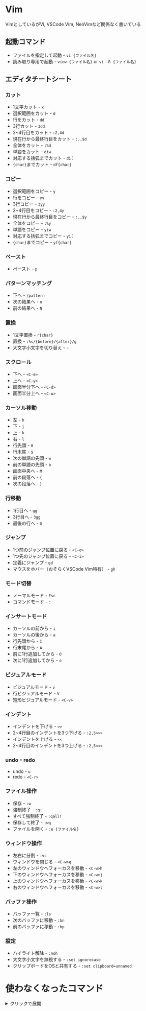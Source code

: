 # Vim
VimとしているがVi, VSCode Vim, NeoVimなど関係なく書いている

## 起動コマンド
* ファイルを指定して起動 - `vi {ファイル名}`
* 読み取り専用で起動 - `view {ファイル名}` or `vi -R {ファイル名}`

## エディタチートシート
### カット
* 1文字カット - `x`
* 選択範囲をカット - `d`
* 行をカット - `dd`
* 3行カット - `3dd`
* 2~4行目をカット - `:2,4d`
* 現在行から最終行目をカット - `:.,$d`
* 全体をカット - `:%d`
* 単語をカット - `diw`
* 対応する括弧までカット - `di(`
* `{char}`までカット - `df{char}`

### コピー
* 選択範囲をコピー - `y`
* 行をコピー - `yy`
* 3行コピー - `3yy`
* 2~4行目をコピー - `:2,4y`
* 現在行から最終行目をコピー - `:.,$y`
* 全体をコピー - `:%y`
* 単語をコピー - `yiw`
* 対応する括弧までコピー - `yi(`
* `{char}`までコピー - `yf{char}`

### ペースト
* ペースト - `p`

### パターンマッチング
* 下へ - `/pattern`
* 次の結果へ - `n`
* 前の結果へ - `N`

### 置換
* 1文字置換 - `r{char}`
* 置換 - `:%s/{before}/{after}/g`
* 大文字小文字を切り替え - `~`

### スクロール
* 下へ - `<C-e>`
* 上へ - `<C-y>`
* 画面半分下へ - `<C-d>`
* 画面半分上へ - `<C-u>`

### カーソル移動
* 左 - `h` 
* 下 - `j`
* 上 - `k`
* 右 - `l`
* 行先頭 - `0`
* 行末尾 - `$`
* 次の単語の先頭 - `w`
* 前の単語の先頭 - `b`
* 画面中央へ - `M`
* 前の段落へ - `{`
* 次の段落へ - `}`

### 行移動
* 1行目へ - `gg`
* 3行目へ - `3gg`
* 最後の行へ - `G`

### ジャンプ
* 1つ前のジャンプ位置に戻る - `<C-o>`
* 1つ先のジャンプ位置に戻る - `<C-i>`
* 定義にジャンプ - `gd`
* マウスをホバー（おそらくVSCode Vim特有） - `gh`

### モード切替
* ノーマルモード - `Esc`
* コマンドモード - `:`

### インサートモード
* カーソルの前から - `i`
* カーソルの後から - `a`
* 行先頭から - `I`
* 行末尾から - `A`
* 前に1行追加してから - `O`
* 次に1行追加してから - `o`

### ビジュアルモード
* ビジュアルモード - `v`
* 行ビジュアルモード - `V`
* 短形ビジュアルモード - `<C-v>`

### インデント
* インデントを下げる - `>>`
* 2~4行目のインデントを3つ下げる - `:2,5>>>`
* インデントを上げる - `<<`
* 2~4行目のインデントを3つ上げる - `:2,5<<<`

### undo・redo
* undo - `u`
* redo - `<C-r>`

### ファイル操作
* 保存 - `:w`
* 強制終了 - `:q!`
* すべて強制終了 - `:qall!`
* 保存して終了 - `:wq`
* ファイルを開く - `:e {ファイル名}`

### ウィンドウ操作
* 左右に分割 - `:vs`
* ウィンドウを閉じる - `<C-w>q`
* 左のウィンドウへフォーカスを移動 - `<C-w>h`
* 下のウィンドウへフォーカスを移動 - `<C-w>j`
* 上のウィンドウへフォーカスを移動 - `<C-w>k`
* 右のウィンドウへフォーカスを移動 - `<C-w>l`

### バッファ操作
* バッファ一覧 - `:ls`
* 次のバッファに移動 - `:bn`
* 前のバッファに移動 - `:bp`

### 設定
* ハイライト解除 - `:noh`
* 大文字小文字を無視する - `:set ignorecase`
* クリップボードをOSと共有する - `:set clipboard=unnamed`

# 使わなくなったコマンド
<details><summary>クリックで展開</summary>

## 起動コマンド
* ファイルを複数指定して起動 - `vi -p {ファイル名を空白区切り}`

## エディタチートシート
### カット
* 空白区切りでカット - `diW`
* `{char}`の1文字手前までカット - `dt{char}`

### コピー
* 空白区切りでコピー - `yiW`
* `{char}`の1文字手前までコピー - `yt{char}`

### 削除してインサートモード
* 選択範囲を削除してインサートモードへ変更 - `c`
* 行を削除してインサートモードへ変更 - `cc`
* 3行削除してインサートモードへ変更 - `3cc`
* 単語を削除してインサートモードへ変更 - `ciw`
* 対応する括弧まで削除してインサートモードへ変更 - `ci(`
* `{char}`の1文字手前まで削除してインサートモードへ変更 - `ct{char}`
* `{char}`まで削除してインサートモードへ変更 - `cf{char}`

### パターンマッチング
* 上へ - `?pattern`

### カーソル移動
* 次へ空白区切りでジャンプ - `W`
* 前へ空白区切りでジャンプ - `B`

### タブ操作
* 別タブでファイルを開く - `:tabe {ファイル名}`
* タブを閉じる - `:tabc`
* このタブ以外を閉じる - `:tabo`
* 次のタブへ移動する - `gt`
* 前のタブへ移動する - `gT`

### ウィンドウ操作
* 上下に分割 - `:sp`

### バッファ操作
* n番目のバッファに移動 - `:b n`
* n番目のバッファを削除 - `:bd n`

</details>